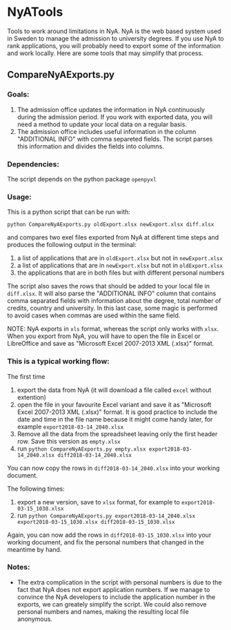 # NyATools
Tools to work around limitations in NyA. NyA is the web based system used in Sweden to manage the admission to university degrees. If you use NyA to rank applications, you will probably need to export some of the information and work locally. Here are some tools that may simplify that process.

## CompareNyAExports.py
### Goals:
1) The admission office updates the information in NyA continuously during the admission period. If you work with exported data, you will need a method to update your local data on a regular basis.
2) The admission office includes useful information in the column "ADDITIONAL INFO" with comma separeted fields. The script parses this information and divides the fields into columns.

### Dependencies:
The script depends on the python package `openpyxl`

### Usage:
This is a python script that can be run with:

`python CompareNyAExports.py oldExport.xlsx newExport.xlsx diff.xlsx`

and compares two exel files exported from NyA at different time steps and produces the following output in the terminal:
1) a list of applications that are in `oldExport.xlsx` but not in `newExport.xlsx`
2) a list of applications that are in `newExport.xlsx` but not in `oldExport.xlsx`
3) the applications that are in both files but with different personal numbers

The script also saves the rows that should be added to your local file in `diff.xlsx`. It will also parse the "ADDITIONAL INFO" column that contains comma separated fields with information about the degree, total number of credits, country and university. In this last case, some magic is performed to avoid cases when commas are used within the same field.

NOTE: NyA exports in `xls` format, whereas the script only works with `xlsx`. When you export from NyA, you will have to open the file in Excel or LibreOffice and save as "Microsoft Excel 2007-2013 XML (.xlsx)" format.

### This is a typical working flow:
The first time
1) export the data from NyA (it will download a file called `excel` without extention)
2) open the file in your favourite Excel variant and save it as "Microsoft Excel 2007-2013 XML (.xlsx)" format. It is good practice to include the date and time in the file name because it might come handy later, for example `export2018-03-14_2040.xlsx`
3) Remove all the data from the spreadsheet leaving only the first header row. Save this version as `empty.xlsx`
4) run `python CompareNyAExports.py empty.xlsx export2018-03-14_2040.xlsx diff2018-03-14_2040.xlsx`

You can now copy the rows in `diff2018-03-14_2040.xlsx` into your working document.

The following times:
1) export a new version, save to `xlsx` format, for example to `export2018-03-15_1030.xlsx`
2) run `python CompareNyAExports.py export2018-03-14_2040.xlsx export2018-03-15_1030.xlsx diff2018-03-15_1030.xlsx`

Again, you can now add the rows in `diff2018-03-15_1030.xlsx` into your working document, and fix the personal numbers that changed in the meantime by hand.

### Notes:
* The extra complication in the script with personal numbers is due to the fact that NyA does not export application numbers. If we manage to convince the NyA developers to include the application number in the exports, we can greately simplify the script. We could also remove personal numbers and names, making the resulting local file anonymous.
